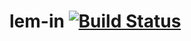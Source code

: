 # lem-in [![Build Status](https://travis-ci.org/tnicolas42/lem-in.svg?branch=master)](https://travis-ci.org/tnicolas42/lem-in)
